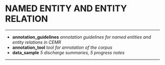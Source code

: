 # NAMED ENTITY AND ENTITY RELATION

---
- **annotation\_guidelines** *annotation guidelines for named entities and entity relations in CEMR*
- **annotation\_tool** *tool for annotation of the corpus*
- **data\_sample** *5 discharge summaries, 5 progress notes*


---

